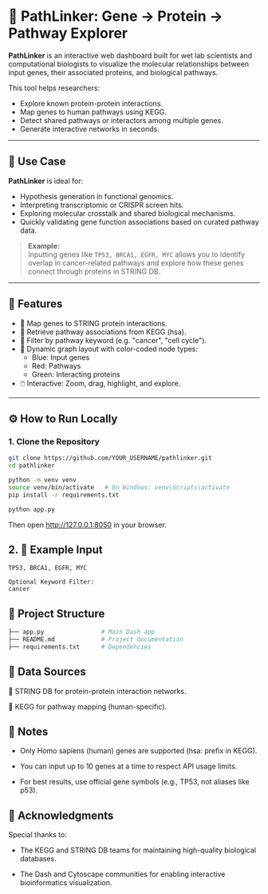 # 🔬 PathLinker: Gene → Protein → Pathway Explorer

**PathLinker** is an interactive web dashboard built for wet lab scientists and computational biologists to visualize the molecular relationships between input genes, their associated proteins, and biological pathways.

This tool helps researchers:
- Explore known protein-protein interactions.
- Map genes to human pathways using KEGG.
- Detect shared pathways or interactors among multiple genes.
- Generate interactive networks in seconds.

---

## 🧪 Use Case

**PathLinker** is ideal for:
- Hypothesis generation in functional genomics.
- Interpreting transcriptomic or CRISPR screen hits.
- Exploring molecular crosstalk and shared biological mechanisms.
- Quickly validating gene function associations based on curated pathway data.

> **Example:**  
> Inputting genes like `TP53, BRCA1, EGFR, MYC` allows you to identify overlap in cancer-related pathways and explore how these genes connect through proteins in STRING DB.

---

## 🚀 Features

- 🧬 Map genes to STRING protein interactions.
- 🧠 Retrieve pathway associations from KEGG (hsa).
- 🎯 Filter by pathway keyword (e.g. "cancer", "cell cycle").
- 🧭 Dynamic graph layout with color-coded node types:
  - Blue: Input genes
  - Red: Pathways
  - Green: Interacting proteins
- 🖱️ Interactive: Zoom, drag, highlight, and explore.

---

## ⚙️ How to Run Locally

### 1. Clone the Repository

```bash
git clone https://github.com/YOUR_USERNAME/pathlinker.git
cd pathlinker

python -m venv venv
source venv/bin/activate   # On Windows: venv\Scripts\activate
pip install -r requirements.txt

python app.py

```

Then open http://127.0.0.1:8050 in your browser.

## 2. 📝 Example Input
```text
TP53, BRCA1, EGFR, MYC

Optional Keyword Filter:
cancer

```

## 📂 Project Structure

```bash
├── app.py                # Main Dash app
├── README.md             # Project documentation
├── requirements.txt      # Dependencies
```

## 📡 Data Sources

🔗 STRING DB for protein-protein interaction networks.

🔗 KEGG for pathway mapping (human-specific).

## 📢 Notes

- Only Homo sapiens (human) genes are supported (hsa: prefix in KEGG).

- You can input up to 10 genes at a time to respect API usage limits.

- For best results, use official gene symbols (e.g., TP53, not aliases like p53).

## 🤝 Acknowledgments

Special thanks to:

- The KEGG and STRING DB teams for maintaining high-quality biological databases.

- The Dash and Cytoscape communities for enabling interactive bioinformatics visualization.